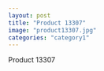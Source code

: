 ```yaml
---
layout: post
title: "Product 13307"
image: "product13307.jpg"
categories: "category1"
---
```

Product 13307
